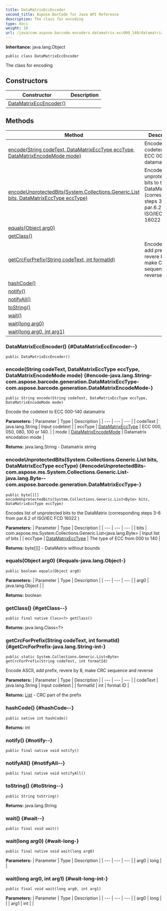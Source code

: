 ```yaml
---
title: DataMatrixEccEncoder
second_title: Aspose.BarCode for Java API Reference
description: The class for encoding
type: docs
weight: 10
url: /java/com.aspose.barcode.encoders.datamatrix.ecc000_140/datamatrixeccencoder/
---
```

**Inheritance:**
java.lang.Object
```
public class DataMatrixEccEncoder
```

The class for encoding
## Constructors

| Constructor | Description |
| --- | --- |
| [DataMatrixEccEncoder()](#DataMatrixEccEncoder--) |  |
## Methods

| Method | Description |
| --- | --- |
| [encode(String codeText, DataMatrixEccType eccType, DataMatrixEncodeMode mode)](#encode-java.lang.String-com.aspose.barcode.generation.DataMatrixEccType-com.aspose.barcode.generation.DataMatrixEncodeMode-) | Encode the codetext to ECC 000-140 datamatrix |
| [encodeUnprotectedBits(System.Collections.Generic.List<Byte> bits, DataMatrixEccType eccType)](#encodeUnprotectedBits-com.aspose.ms.System.Collections.Generic.List-java.lang.Byte--com.aspose.barcode.generation.DataMatrixEccType-) | Encodes list of unprotected bits to the DataMatrix (corresponding steps 3-6 from par.6.2 of ISO/IEC FCD 16022 ) |
| [equals(Object arg0)](#equals-java.lang.Object-) |  |
| [getClass()](#getClass--) |  |
| [getCrcForPrefix(String codeText, int formatId)](#getCrcForPrefix-java.lang.String-int-) | Encode ASCII, add prefix, revere by 8, make CRC sequence and reverse |
| [hashCode()](#hashCode--) |  |
| [notify()](#notify--) |  |
| [notifyAll()](#notifyAll--) |  |
| [toString()](#toString--) |  |
| [wait()](#wait--) |  |
| [wait(long arg0)](#wait-long-) |  |
| [wait(long arg0, int arg1)](#wait-long-int-) |  |
### DataMatrixEccEncoder() {#DataMatrixEccEncoder--}
```
public DataMatrixEccEncoder()
```


### encode(String codeText, DataMatrixEccType eccType, DataMatrixEncodeMode mode) {#encode-java.lang.String-com.aspose.barcode.generation.DataMatrixEccType-com.aspose.barcode.generation.DataMatrixEncodeMode-}
```
public String encode(String codeText, DataMatrixEccType eccType, DataMatrixEncodeMode mode)
```


Encode the codetext to ECC 000-140 datamatrix

**Parameters:**
| Parameter | Type | Description |
| --- | --- | --- |
| codeText | java.lang.String | Input codetext |
| eccType | [DataMatrixEccType](../../com.aspose.barcode.generation/datamatrixecctype) | ECC 000, 050, 080, 100 or 140. |
| mode | [DataMatrixEncodeMode](../../com.aspose.barcode.generation/datamatrixencodemode) | Datamatrix encodation mode |

**Returns:**
java.lang.String - Datamatrix string
### encodeUnprotectedBits(System.Collections.Generic.List<Byte> bits, DataMatrixEccType eccType) {#encodeUnprotectedBits-com.aspose.ms.System.Collections.Generic.List-java.lang.Byte--com.aspose.barcode.generation.DataMatrixEccType-}
```
public byte[][] encodeUnprotectedBits(System.Collections.Generic.List<Byte> bits, DataMatrixEccType eccType)
```


Encodes list of unprotected bits to the DataMatrix (corresponding steps 3-6 from par.6.2 of ISO/IEC FCD 16022 )

**Parameters:**
| Parameter | Type | Description |
| --- | --- | --- |
| bits | com.aspose.ms.System.Collections.Generic.List<java.lang.Byte> | Input list of bits |
| eccType | [DataMatrixEccType](../../com.aspose.barcode.generation/datamatrixecctype) | The type of ECC from 000 to 140 |

**Returns:**
byte[][] - DataMatrix without bounds
### equals(Object arg0) {#equals-java.lang.Object-}
```
public boolean equals(Object arg0)
```




**Parameters:**
| Parameter | Type | Description |
| --- | --- | --- |
| arg0 | java.lang.Object |  |

**Returns:**
boolean
### getClass() {#getClass--}
```
public final native Class<?> getClass()
```




**Returns:**
java.lang.Class<?>
### getCrcForPrefix(String codeText, int formatId) {#getCrcForPrefix-java.lang.String-int-}
```
public static System.Collections.Generic.List<Byte> getCrcForPrefix(String codeText, int formatId)
```


Encode ASCII, add prefix, revere by 8, make CRC sequence and reverse

**Parameters:**
| Parameter | Type | Description |
| --- | --- | --- |
| codeText | java.lang.String | Input codetext |
| formatId | int | format ID |

**Returns:**
[List](../../com.aspose.ms.system.collections.generic/list) - CRC part of the prefix
### hashCode() {#hashCode--}
```
public native int hashCode()
```




**Returns:**
int
### notify() {#notify--}
```
public final native void notify()
```




### notifyAll() {#notifyAll--}
```
public final native void notifyAll()
```




### toString() {#toString--}
```
public String toString()
```




**Returns:**
java.lang.String
### wait() {#wait--}
```
public final void wait()
```




### wait(long arg0) {#wait-long-}
```
public final native void wait(long arg0)
```




**Parameters:**
| Parameter | Type | Description |
| --- | --- | --- |
| arg0 | long |  |

### wait(long arg0, int arg1) {#wait-long-int-}
```
public final void wait(long arg0, int arg1)
```




**Parameters:**
| Parameter | Type | Description |
| --- | --- | --- |
| arg0 | long |  |
| arg1 | int |  |


